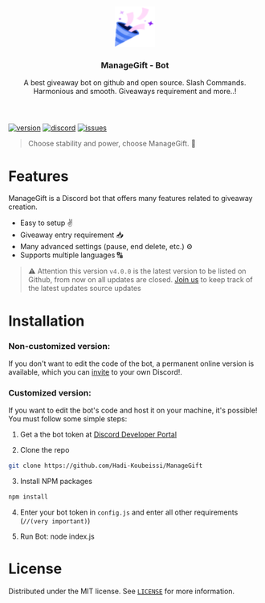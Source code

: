 <br/>
<p align="center">
  <a href="https://github.com/Hadi-Koubeissi/ManageGift">
    <img src="./assets/logo.svg" alt="Logo" width="80" height="80">
  </a>

<h3 align="center">ManageGift - Bot</h3>

  <p align="center">
    A best giveaway bot on github and open source. Slash Commands. Harmonious and smooth. Giveaways requirement and more..!
    <br/>
    <br/>

# 
[![version](https://img.shields.io/github/package-json/v/Hadi-Koubeissi/ManageGift?style=for-the-badge)](https://github.com/Hadi-Koubeissi/ManageGift)
[![discord](https://img.shields.io/discord/710852417100578849?style=for-the-badge&color=7289DA&label=Discord)](https://discord.gg/7XfV4Md)
[![issues](https://img.shields.io/github/issues/Androz2091/ManageInvite?style=for-the-badge)](https://github.com/Hadi-Koubeissi/ManageGift)

> Choose stability and power, choose ManageGift. 🚀

# Features

ManageGift is a Discord bot that offers many features related to giveaway creation.

* Easy to setup ✌️
* Giveaway entry requirement 📥
* Many advanced settings (pause, end delete, etc.) ⚙️
* Supports multiple languages 🔠

> ⚠️ Attention this version `v4.0.0` is the latest version to be listed on Github, from now on all updates are closed. [Join us](https://discord.gg/7XfV4Md) to keep track of the latest updates source updates

# Installation

### Non-customized version:
If you don't want to edit the code of the bot, a permanent online version is available, which you can [invite](https://discord.com/api/oauth2/authorize?client_id=598564396691750933&permissions=8&scope=bot%20applications.commands) to your own Discord!.

### Customized version:
If you want to edit the bot's code and host it on your machine, it's possible!
You must follow some simple steps:

1. Get a the bot token  at [Discord Developer Portal](https://discord.com/developers/applications)

2. Clone the repo

```sh
git clone https://github.com/Hadi-Koubeissi/ManageGift
```

3. Install NPM packages

```sh
npm install
```

4. Enter your bot token in `config.js` and enter all other requirements (`//(very important)`)

5. Run Bot: node index.js

# License

Distributed under the MIT license. See [`LICENSE`](https://github.com/Hadi-Koubeissi/ManageGift/blob/master/LICENSE) for more information.